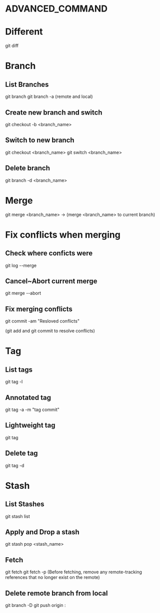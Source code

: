 # ADVANCED_COMMAND

# Different

git diff

# Branch

## List Branches

git branch
git branch -a (remote and local)

## Create new branch and switch

git checkout -b <branch_name>

## Switch to new branch

git checkout <branch_name>
git switch <branch_name>

## Delete branch

git branch -d <branch_name>

# Merge

git merge <branch_name> -> (merge <branch_name> to current branch)

# Fix conflicts when merging

## Check where conficts were

git log --merge

## Cancel~Abort current merge

git merge --abort

## Fix merging conflicts

git commit -am "Resloved conflicts"

(git add and git commit to resolve conflicts)

# Tag

## List tags

git tag -l

## Annotated tag

git tag -a <tagname> -m "tag commit"

## Lightweight tag

git tag <tagname>

## Delete tag

git tag -d <tagname>

# Stash

## List Stashes

git stash list

## Apply and Drop a stash

git stash pop <stash_name>

## Fetch

git fetch
git fetch -p (Before fetching, remove any remote-tracking references that no longer exist on the remote)

## Delete remote branch from local

git branch -D <branch>
git push origin :<branch>

